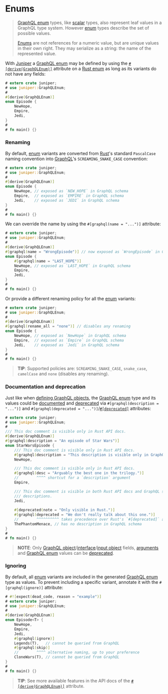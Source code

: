 Enums
=====

> [GraphQL enum][0] types, like [scalar][1] types, also represent leaf values in a GraphQL type system. However [enum][0] types describe the set of possible values.
>
> [Enums][0] are not references for a numeric value, but are unique values in their own right. They may serialize as a string: the name of the represented value.

With [Juniper] a [GraphQL enum][0] may be defined by using the [`#[derive(GraphQLEnum)]`][2] attribute on a [Rust enum][3] as long as its variants do not have any fields:
```rust
# extern crate juniper;
# use juniper::GraphQLEnum;
#
#[derive(GraphQLEnum)]
enum Episode {
    NewHope,
    Empire,
    Jedi,
}
#
# fn main() {}
```


### Renaming

By default, [enum][3] variants are converted from [Rust]'s standard `PascalCase` naming convention into [GraphQL]'s `SCREAMING_SNAKE_CASE` convention:
```rust
# extern crate juniper;
# use juniper::GraphQLEnum;
#
#[derive(GraphQLEnum)]
enum Episode {
    NewHope, // exposed as `NEW_HOPE` in GraphQL schema
    Empire,  // exposed as `EMPIRE` in GraphQL schema
    Jedi,    // exposed as `JEDI` in GraphQL schema
}
#
# fn main() {}
```

We can override the name by using the `#[graphql(name = "...")]` attribute:
```rust
# extern crate juniper;
# use juniper::GraphQLEnum;
#
#[derive(GraphQLEnum)]
#[graphql(name = "WrongEpisode")] // now exposed as `WrongEpisode` in GraphQL schema
enum Episode {
    #[graphql(name = "LAST_HOPE")]
    NewHope, // exposed as `LAST_HOPE` in GraphQL schema
    Empire,
    Jedi,
}
#
# fn main() {}
```

Or provide a different renaming policy for all the [enum][3] variants:
```rust
# extern crate juniper;
# use juniper::GraphQLEnum;
#
#[derive(GraphQLEnum)]
#[graphql(rename_all = "none")] // disables any renaming
enum Episode {
    NewHope, // exposed as `NewHope` in GraphQL schema
    Empire,  // exposed as `Empire` in GraphQL schema
    Jedi,    // exposed as `Jedi` in GraphQL schema
}
#
# fn main() {}
```
> **TIP**: Supported policies are: `SCREAMING_SNAKE_CASE`, `snake_case`, `camelCase` and `none` (disables any renaming).


### Documentation and deprecation

Just like when [defining GraphQL objects](objects/index.md#documentation), the [GraphQL enum][0] type and its values could be [documented][4] and [deprecated][9] via `#[graphql(description = "...")]` and `#[graphql(deprecated = "...")]`/[`#[deprecated]`][13] attributes:
```rust
# extern crate juniper;
# use juniper::GraphQLEnum;
#
/// This doc comment is visible only in Rust API docs.
#[derive(GraphQLEnum)]
#[graphql(description = "An episode of Star Wars")]
enum StarWarsEpisode {
    /// This doc comment is visible only in Rust API docs.
    #[graphql(description = "This description is visible only in GraphQL schema.")]
    NewHope,

    /// This doc comment is visible only in Rust API docs.
    #[graphql(desc = "Arguably the best one in the trilogy.")]
    //        ^^^^ shortcut for a `description` argument
    Empire,

    /// This doc comment is visible in both Rust API docs and GraphQL schema 
    /// descriptions.
    Jedi,
    
    #[deprecated(note = "Only visible in Rust.")]
    #[graphql(deprecated = "We don't really talk about this one.")]
    //        ^^^^^^^^^^ takes precedence over Rust's `#[deprecated]` attribute
    ThePhantomMenace, // has no description in GraphQL schema
}
#
# fn main() {}
```
> **NOTE**: Only [GraphQL object][6]/[interface][7]/[input object][8] fields, [arguments][5] and [GraphQL enum][0] values can be [deprecated][9].


### Ignoring

By default, all [enum][3] variants are included in the generated [GraphQL enum][0] type as values. To prevent including a specific variant, annotate it with the `#[graphql(ignore)]` attribute:
```rust
# #![expect(dead_code, reason = "example")]
# extern crate juniper;
# use juniper::GraphQLEnum;
#
#[derive(GraphQLEnum)]
enum Episode<T> {
    NewHope,
    Empire,
    Jedi,
    #[graphql(ignore)]
    Legends(T),   // cannot be queried from GraphQL
    #[graphql(skip)]
    //        ^^^^ alternative naming, up to your preference
    CloneWars(T), // cannot be queried from GraphQL
}
#
# fn main() {}
```

> **TIP**: See more available features in the API docs of the [`#[derive(GraphQLEnum)]`][2] attribute.




[GraphQL]: https://graphql.org
[Juniper]: https://docs.rs/juniper
[Rust]: https://www.rust-lang.org

[0]: https://spec.graphql.org/October2021#sec-Enums
[1]: https://spec.graphql.org/October2021#sec-Scalars
[2]: https://docs.rs/juniper/0.17.0/juniper/derive.GraphQLEnum.html
[3]: https://doc.rust-lang.org/reference/items/enumerations.html
[4]: https://spec.graphql.org/October2021#sec-Descriptions
[5]: https://spec.graphql.org/October2021#sec-Language.Arguments
[6]: https://spec.graphql.org/October2021#sec-Objects
[7]: https://spec.graphql.org/October2021#sec-Interfaces
[8]: https://spec.graphql.org/October2021#sec-Input-Objects
[9]: https://spec.graphql.org/October2021#sec--deprecated
[13]: https://doc.rust-lang.org/reference/attributes/diagnostics.html#the-deprecated-attribute

